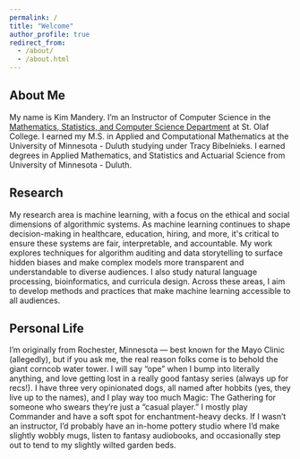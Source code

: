 ```yaml
---
permalink: /
title: "Welcome"
author_profile: true
redirect_from: 
  - /about/
  - /about.html
---
```

About Me
---
My name is Kim Mandery. I’m an Instructor of Computer Science in the [Mathematics, Statistics, and Computer Science Department](https://wp.stolaf.edu/mscs/) at St. Olaf College. I earned my M.S. in Applied and Computational Mathematics at the University of Minnesota - Duluth studying under Tracy Bibelnieks. I earned degrees in Applied Mathematics, and Statistics and Actuarial Science from University of Minnesota - Duluth.

Research 
---
My research area is machine learning, with a focus on the ethical and social dimensions of algorithmic systems. As machine learning continues to shape decision-making in healthcare, education, hiring, and more, it's critical to ensure these systems are fair, interpretable, and accountable. My work explores techniques for algorithm auditing and data storytelling to surface hidden biases and make complex models more transparent and understandable to diverse audiences. I also study natural language processing, bioinformatics, and curricula design. Across these areas, I aim to develop methods and practices that make machine learning accessible to all audiences.

Personal Life
---
I’m originally from Rochester, Minnesota — best known for the Mayo Clinic (allegedly), but if you ask me, the real reason folks come is to behold the giant corncob water tower. I will say “ope” when I bump into literally anything, and love getting lost in a really good fantasy series (always up for recs!). I have three very opinionated dogs, all named after hobbits (yes, they live up to the names), and I play way too much Magic: The Gathering for someone who swears they’re just a “casual player.” I mostly play Commander and have a soft spot for enchantment-heavy decks. If I wasn’t an instructor, I’d probably have an in-home pottery studio where I’d make slightly wobbly mugs, listen to fantasy audiobooks, and occasionally step out to tend to my slightly wilted garden beds.